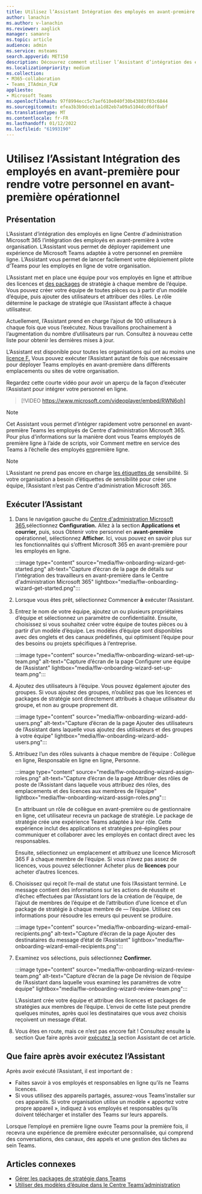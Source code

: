 ```yaml
---
title: Utilisez l’Assistant Intégration des employés en avant-première pour rendre votre personnel en avant-première opérationnel
author: lanachin
ms.author: v-lanachin
ms.reviewer: aaglick
manager: samanro
ms.topic: article
audience: admin
ms.service: msteams
search.appverid: MET150
description: Découvrez comment utiliser l’Assistant d’intégration des employés en ligne pour déployer rapidement une expérience de Teams adaptée aux employés et responsables en ligne de votre organisation.
ms.localizationpriority: medium
ms.collection:
- M365-collaboration
- Teams_ITAdmin_FLW
appliesto:
- Microsoft Teams
ms.openlocfilehash: 97f8994ecc5c7aef610e040f30b43803f03c6844
ms.sourcegitcommit: efea3b3b9dceb1a1d82eb7a09a5104dcd6df8abf
ms.translationtype: MT
ms.contentlocale: fr-FR
ms.lasthandoff: 01/12/2022
ms.locfileid: "61993190"
---
```

# <a name="use-the-frontline-worker-onboarding-wizard-to-get-your-frontline-workforce-up-and-running"></a>Utilisez l’Assistant Intégration des employés en avant-première pour rendre votre personnel en avant-première opérationnel

## <a name="overview"></a>Présentation

L’Assistant d’intégration des employés en ligne Centre d'administration Microsoft 365 l’intégration des employés en avant-première à votre organisation. L’Assistant vous permet de déployer rapidement une expérience de Microsoft Teams adaptée à votre personnel en première ligne. L’Assistant vous permet de lancer facilement votre déploiement pilote d’Teams pour les employés en ligne de votre organisation.

L’Assistant met en place une équipe pour vos employés en ligne et attribue des licences et [des packages](manage-policy-packages.md) de stratégie à chaque membre de l’équipe. Vous pouvez créer votre équipe [](get-started-with-teams-templates-in-the-admin-console.md)de toutes pièces ou à partir d’un modèle d’équipe, puis ajouter des utilisateurs et attribuer des rôles. Le rôle détermine le package de stratégie que l’Assistant affecte à chaque utilisateur.

Actuellement, l’Assistant prend en charge l’ajout de 100 utilisateurs à chaque fois que vous l’exécutez. Nous travaillons prochainement à l’augmentation du nombre d’utilisateurs par run. Consultez à nouveau cette liste pour obtenir les dernières mises à jour.

L’Assistant est disponible pour toutes les organisations qui ont au moins une [licence F.](https://www.microsoft.com/microsoft-365/enterprise/frontline) Vous pouvez exécuter l’Assistant autant de fois que nécessaire pour déployer Teams employés en avant-première dans différents emplacements ou sites de votre organisation.

Regardez cette courte vidéo pour avoir un aperçu de la façon d’exécuter l’Assistant pour intégrer votre personnel en ligne.

> [!VIDEO https://www.microsoft.com/videoplayer/embed/RWN6oh]

> [!NOTE]
> Cet Assistant vous permet d’intégrer rapidement votre personnel en avant-première Teams les employés de Centre d'administration Microsoft 365. Pour plus d’informations sur la manière dont vous Teams employés de première ligne à l’aide de scripts, voir Comment mettre en service des Teams à l’échelle des employés [en](flw-scripted-deployment.md)première ligne.

> [!NOTE]
> L’Assistant ne prend pas encore en charge [les étiquettes de](sensitivity-labels.md) sensibilité. Si votre organisation a besoin d’étiquettes de sensibilité pour créer une équipe, l’Assistant n’est pas Centre d'administration Microsoft 365.

## <a name="run-the-wizard"></a>Exécuter l’Assistant

1. Dans le navigation gauche du [Centre d'administration Microsoft 365,](https://admin.microsoft.com/)sélectionnez **Configuration.** Allez à la section **Applications et courrier,** puis, sous Obtenir votre personnel en **avant-première** opérationnel, sélectionnez **Afficher.** Ici, vous pouvez en savoir plus sur les fonctionnalités qui s’offrent Microsoft 365 en avant-première pour les employés en ligne.

    :::image type="content" source="media/flw-onboarding-wizard-get-started.png" alt-text="Capture d’écran de la page de détails sur l’intégration des travailleurs en avant-première dans le Centre d'administration Microsoft 365" lightbox="media/flw-onboarding-wizard-get-started.png":::

2. Lorsque vous êtes prêt, sélectionnez Commencer **à** exécuter l’Assistant.

3. Entrez le nom de votre équipe, ajoutez un ou plusieurs propriétaires d’équipe et sélectionnez un paramètre de confidentialité. Ensuite, choisissez si vous souhaitez créer votre équipe de toutes pièces ou à partir d’un modèle d’équipe. Les modèles d’équipe sont disponibles avec des onglets et des canaux prédéfinés, qui optimisent l’équipe pour des besoins ou projets spécifiques à l’entreprise.

    :::image type="content" source="media/flw-onboarding-wizard-set-up-team.png" alt-text="Capture d’écran de la page Configurer une équipe de l’Assistant" lightbox="media/flw-onboarding-wizard-set-up-team.png":::

4. Ajoutez des utilisateurs à l’équipe. Vous pouvez également ajouter des groupes. Si vous ajoutez des groupes, n’oubliez pas que les licences et packages de stratégie sont directement attribués à chaque utilisateur du groupe, et non au groupe proprement dit.

    :::image type="content" source="media/flw-onboarding-wizard-add-users.png" alt-text="Capture d’écran de la page Ajouter des utilisateurs de l’Assistant dans laquelle vous ajoutez des utilisateurs et des groupes à votre équipe" lightbox="media/flw-onboarding-wizard-add-users.png":::

5. Attribuez l’un des rôles suivants à chaque membre de l’équipe : Collègue en ligne, Responsable en ligne en ligne, Personne. 
  
    :::image type="content" source="media/flw-onboarding-wizard-assign-roles.png" alt-text="Capture d’écran de la page Attribuer des rôles de poste de l’Assistant dans laquelle vous attribuez des rôles, des emplacements et des licences aux membres de l’équipe" lightbox="media/flw-onboarding-wizard-assign-roles.png":::

    En attribuant un rôle de collègue en avant-première ou de gestionnaire en ligne, cet utilisateur recevra un package de stratégie. Le package de stratégie crée une expérience Teams adaptée à leur rôle. Cette expérience inclut des applications et stratégies pré-épinglées pour communiquer et collaborer avec les employés en contact direct avec les responsables.

    Ensuite, sélectionnez un emplacement et attribuez une licence Microsoft 365 F à chaque membre de l’équipe. Si vous n’avez pas assez de licences, vous pouvez sélectionner Acheter plus de **licences** pour acheter d’autres licences.  

6. Choisissez qui reçoit l’e-mail de statut une fois l’Assistant terminé. Le message contient des informations sur les actions de réussite et d’échec effectuées par l’Assistant lors de la création de l’équipe, de l’ajout de membres de l’équipe et de l’attribution d’une licence et d’un package de stratégie à chaque membre de &mdash; l’équipe. Utilisez ces informations pour résoudre les erreurs qui peuvent se produire.

    :::image type="content" source="media/flw-onboarding-wizard-email-recipients.png" alt-text="Capture d’écran de la page Ajouter des destinataires du message d’état de l’Assistant" lightbox="media/flw-onboarding-wizard-email-recipients.png":::

7. Examinez vos sélections, puis sélectionnez **Confirmer.**

    :::image type="content" source="media/flw-onboarding-wizard-review-team.png" alt-text="Capture d’écran de la page De révision de l’équipe de l’Assistant dans laquelle vous examinez les paramètres de votre équipe" lightbox="media/flw-onboarding-wizard-review-team.png":::

    L’Assistant crée votre équipe et attribue des licences et packages de stratégies aux membres de l’équipe. L’envoi de cette liste peut prendre quelques minutes, après quoi les destinataires que vous avez choisis reçoivent un message d’état.

8. Vous êtes en route, mais ce n’est pas encore fait ! Consultez ensuite la section Que faire après avoir [exécutez la](#what-to-do-after-running-the-wizard) section Assistant de cet article.

## <a name="what-to-do-after-running-the-wizard"></a>Que faire après avoir exécutez l’Assistant

Après avoir exécuté l’Assistant, il est important de :

- Faites savoir à vos employés et responsables en ligne qu’ils ne Teams licences.
- Si vous utilisez des appareils partagés, assurez-vous Teams’installer sur ces appareils. Si votre organisation utilise un modèle « apportez votre propre appareil », indiquez à vos employés et responsables qu’ils doivent télécharger et installer des Teams sur leurs appareils.

Lorsque l’employé en première ligne ouvre Teams pour la première fois, il recevra une expérience de première exécuter personnalisée, qui comprend des conversations, des canaux, des appels et une gestion des tâches au sein Teams.

## <a name="related-articles"></a>Articles connexes

- [Gérer les packages de stratégie dans Teams](manage-policy-packages.md)
- [Utiliser des modèles d’équipe dans le Centre Teams’administration](get-started-with-teams-templates-in-the-admin-console.md)
